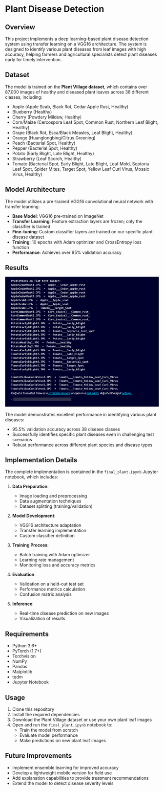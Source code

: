 # Plant Disease Detection


## Overview

This project implements a deep learning-based plant disease detection system using transfer learning on a VGG16 architecture. The system is designed to identify various plant diseases from leaf images with high accuracy, helping farmers and agricultural specialists detect plant diseases early for timely intervention.

## Dataset

The model is trained on the **Plant Village dataset**, which contains over 87,000 images of healthy and diseased plant leaves across 38 different classes, including:

- Apple (Apple Scab, Black Rot, Cedar Apple Rust, Healthy)
- Blueberry (Healthy)
- Cherry (Powdery Mildew, Healthy)
- Corn/Maize (Cercospora Leaf Spot, Common Rust, Northern Leaf Blight, Healthy)
- Grape (Black Rot, Esca/Black Measles, Leaf Blight, Healthy)
- Orange (Huanglongbing/Citrus Greening)
- Peach (Bacterial Spot, Healthy)
- Pepper (Bacterial Spot, Healthy)
- Potato (Early Blight, Late Blight, Healthy)
- Strawberry (Leaf Scorch, Healthy)
- Tomato (Bacterial Spot, Early Blight, Late Blight, Leaf Mold, Septoria Leaf Spot, Spider Mites, Target Spot, Yellow Leaf Curl Virus, Mosaic Virus, Healthy)

## Model Architecture


The model utilizes a pre-trained VGG16 convolutional neural network with transfer learning:

- **Base Model**: VGG16 pre-trained on ImageNet
- **Transfer Learning**: Feature extraction layers are frozen; only the classifier is trained
- **Fine-tuning**: Custom classifier layers are trained on our specific plant disease dataset
- **Training**: 10 epochs with Adam optimizer and CrossEntropy loss function
- **Performance**: Achieves over 95% validation accuracy

## Results

![Prediction Results](Screenshot%202025-04-21%20233901.png)

The model demonstrates excellent performance in identifying various plant diseases:
- 95.5% validation accuracy across 38 disease classes
- Successfully identifies specific plant diseases even in challenging test scenarios
- Robust performance across different plant species and disease types

## Implementation Details

The complete implementation is contained in the `final_plant.ipynb` Jupyter notebook, which includes:

1. **Data Preparation**:
   - Image loading and preprocessing
   - Data augmentation techniques
   - Dataset splitting (training/validation)

2. **Model Development**:
   - VGG16 architecture adaptation
   - Transfer learning implementation
   - Custom classifier definition

3. **Training Process**:
   - Batch training with Adam optimizer
   - Learning rate management
   - Monitoring loss and accuracy metrics

4. **Evaluation**:
   - Validation on a held-out test set
   - Performance metrics calculation
   - Confusion matrix analysis

5. **Inference**:
   - Real-time disease prediction on new images
   - Visualization of results

## Requirements

- Python 3.6+
- PyTorch (1.7+)
- Torchvision
- NumPy
- Pandas
- Matplotlib
- tqdm
- Jupyter Notebook

## Usage

1. Clone this repository
2. Install the required dependencies
3. Download the Plant Village dataset or use your own plant leaf images
4. Open and run the `final_plant.ipynb` notebook to:
   - Train the model from scratch
   - Evaluate model performance
   - Make predictions on new plant leaf images

## Future Improvements

- Implement ensemble learning for improved accuracy
- Develop a lightweight mobile version for field use
- Add explanation capabilities to provide treatment recommendations
- Extend the model to detect disease severity levels 
